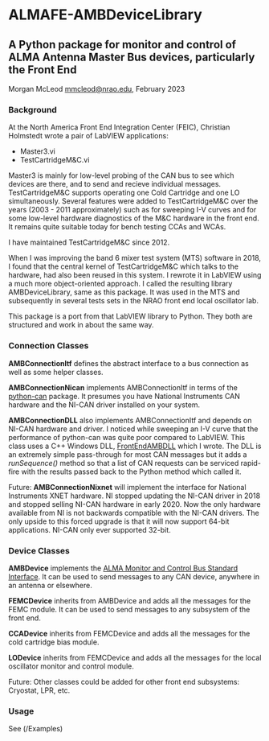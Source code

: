 # ALMAFE-AMBDeviceLibrary
## A Python package for monitor and control of ALMA Antenna Master Bus devices, particularly the Front End
Morgan McLeod <mmcleod@nrao.edu>, February 2023

### Background
At the North America Front End Integration Center (FEIC), Christian Holmstedt wrote a pair of LabVIEW applications:
* Master3.vi
* TestCartridgeM&C.vi

Master3 is mainly for low-level probing of the CAN bus to see which devices are there, and to send and recieve individual messages.   TestCartridgeM&C supports operating one Cold Cartridge and one LO simultaneously.  Several features were added to TestCartridgeM&C over the years (2003 - 2011 approximately) such as for sweeping I-V curves and for some low-level hardware diagnostics of the M&C hardware in the front end.  It remains quite suitable today for bench testing CCAs and WCAs.

I have maintained TestCartridgeM&C since 2012.

When I was improving the band 6 mixer test system (MTS) software in 2018, I found that the central kernel of TestCartridgeM&C which talks to the hardware, had also been reused in this system.  I rewrote it in LabVIEW using a much more object-oriented approach.  I called the resulting library AMBDeviceLibrary, same as this package.  It was used in the MTS and subsequently in several tests sets in the NRAO front end local oscillator lab.

This package is a port from that LabVIEW library to Python.  They both are structured and work in about the same way.

### Connection Classes
**AMBConnectionItf** defines the abstract interface to a bus connection as well as some helper classes.

**AMBConnectionNican** implements AMBConnectionItf in terms of the [python-can](https://pypi.org/project/python-can/) package.  It presumes you have National Instruments CAN hardware and the NI-CAN driver installed on your system.

**AMBConnectionDLL** also implements AMBConnectionItf and depends on NI-CAN hardware and driver.  I noticed while sweeping an I-V curve that the performance of python-can was quite poor compared to LabVIEW.  This class uses a C++ Windows DLL, [FrontEndAMBDLL](https://github.com/morganmcleod/ALMA-FEControl/tree/master/FrontEndAMBDLL) which I wrote.  The DLL is an extremely simple pass-through for most CAN messages but it adds a *runSequence()* method so that a list of CAN requests can be serviced rapid-fire with the results passed back to the Python method which called it.

Future: **AMBConnectionNixnet** will implement the interface for National Instruments XNET hardware.  NI stopped updating the NI-CAN driver in 2018 and stopped selling NI-CAN hardware in early 2020.  Now the only hardware available from NI is not backwards compatible with the NI-CAN drivers.  The only upside to this forced upgrade is that it will now support 64-bit applications.  NI-CAN only ever supported 32-bit.

### Device Classes
**AMBDevice** implements the [ALMA Monitor and Control Bus Standard Interface](https://aedm.alma.cl/document/4e664760-998e-4a81-9298-fd181a3ce36e/info).  It can be used to send messages to any CAN device, anywhere in an antenna or elsewhere.

**FEMCDevice** inherits from AMBDevice and adds all the messages for the FEMC module.  It can be used to send messages to any subsystem of the front end.

**CCADevice** inherits from FEMCDevice and adds all the messages for the cold cartridge bias module.

**LODevice** inherits from FEMCDevice and adds all the messages for the local oscillator monitor and control module.

Future:  Other classes could be added for other front end subsystems: Cryostat, LPR, etc.

### Usage
See (/Examples)





